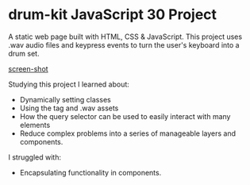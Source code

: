 # drum-kit JavaScript 30 Project

A static web page built with HTML, CSS & JavaScript. This project uses .wav audio files and keypress events to turn the user's keyboard into a drum set.

[screen-shot](!)

Studying this project I learned about:

- Dynamically setting classes
- Using the tag and .wav assets
- How the query selector can be used to easily interact with many elements
- Reduce complex problems into a series of manageable layers and components.


I struggled with:
- Encapsulating functionality in components. 

